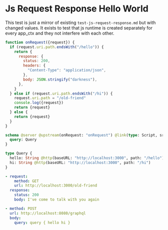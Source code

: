 # Js Request Response Hello World

This test is just a mirror of existing `test-js-request-response.md` but with changed values. It exists to test that js runtime is created separately for every app_ctx and they not interfere with each other.

```js @file:test.js
function onRequest({request}) {
  if (request.uri.path.endsWith("/hello")) {
    return {
      response: {
        status: 200,
        headers: {
          "Content-Type": "application/json",
        },
        body: JSON.stringify("darkness"),
      },
    }
  } else if (request.uri.path.endsWith("/hi")) {
    request.uri.path = "/old-friend"
    console.log({request})
    return {request}
  } else {
    return {request}
  }
}
```

```graphql @config
schema @server @upstream(onRequest: "onRequest") @link(type: Script, src: "test.js") {
  query: Query
}

type Query {
  hello: String @http(baseURL: "http://localhost:3000", path: "/hello")
  hi: String @http(baseURL: "http://localhost:3000", path: "/hi")
}
```

```yml @mock
- request:
    method: GET
    url: http://localhost:3000/old-friend
  response:
    status: 200
    body: I've come to talk with you again
```

```yml @test
- method: POST
  url: http://localhost:8080/graphql
  body:
    query: query { hello hi }
```
